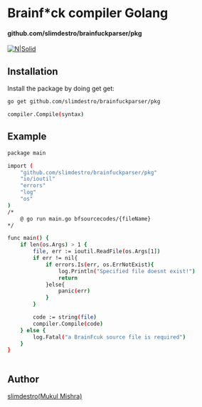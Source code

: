 # Brainf*ck compiler Golang
#### github.com/slimdestro/brainfuckparser/pkg

[![N|Solid](https://upload.wikimedia.org/wikipedia/commons/thumb/0/05/Go_Logo_Blue.svg/60px-Go_Logo_Blue.svg.png)](https://dev.to/slimdestro)
 
## Installation

Install the package by doing get get:

```sh
go get github.com/slimdestro/brainfuckparser/pkg

compiler.Compile(syntax)  
```

## Example

```sh
package main

import (
    "github.com/slimdestro/brainfuckparser/pkg" 
    "io/ioutil"
    "errors"
    "log"
    "os" 
)
/*
    @ go run main.go bfsourcecodes/{fileName}
*/

func main() {
    if len(os.Args) > 1 {
        file, err := ioutil.ReadFile(os.Args[1])
        if err != nil{
            if errors.Is(err, os.ErrNotExist){
                log.Println("Specified file doesnt exist!")
                return
            }else{
                panic(err)
            }
        }

        code := string(file) 
        compiler.Compile(code)
    } else {
        log.Fatal("a BrainFcuk source file is required")
    }
}
 
```


## Author

[slimdestro(Mukul Mishra)](https://dev.to/slimdestro)
